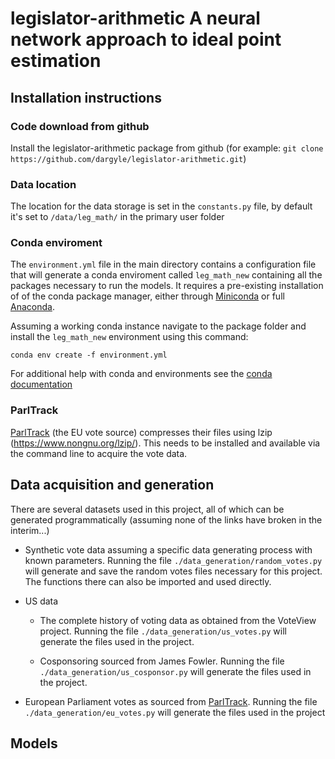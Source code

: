 # legislator-arithmetic A neural network approach to ideal point estimation

## Installation instructions

### Code download from github
Install the legislator-arithmetic package from github (for example: `git clone
https://github.com/dargyle/legislator-arithmetic.git`)

### Data location

The location for the data storage is set in the `constants.py` file, by default it's set to
`/data/leg_math/` in the primary user folder

### Conda enviroment

The `environment.yml` file in the main directory contains a configuration file that will generate a
conda enviroment called `leg_math_new` containing all the packages necessary to run the models. It
requires a pre-existing installation of of the conda package manager, either through
[Miniconda](https://docs.conda.io/en/latest/miniconda.html) or full
[Anaconda](https://docs.anaconda.com/anaconda/install/).

Assuming a working conda instance navigate to the package folder and install the `leg_math_new`
environment using this command:

    conda env create -f environment.yml

For additional help with conda and environments see the
[conda documentation](https://docs.conda.io/projects/conda/en/latest/user-guide/tasks/manage-environments.html)

### ParlTrack

[ParlTrack](https://parltrack.org/) (the EU vote source) compresses their files using lzip
(https://www.nongnu.org/lzip/). This needs to be installed and available via the command line to
acquire the vote data.

## Data acquisition and generation

There are several datasets used in this project, all of which can be generated programmatically
(assuming none of the links have broken in the interim...)

- Synthetic vote data assuming a specific data generating process with known parameters. Running the
  file `./data_generation/random_votes.py` will generate and save the random votes files necessary
  for this project. The functions there can also be imported and used directly.

- US data

    + The complete history of voting data as obtained from the VoteView project. Running the file
    `./data_generation/us_votes.py` will generate the files used in the project.

    + Cosponsoring sourced from James Fowler. Running the file `./data_generation/us_cosponsor.py`
    will generate the files used in the project.

- European Parliament votes as sourced from [ParlTrack](https://parltrack.org/). Running the file
    `./data_generation/eu_votes.py` will generate the files used in the project

## Models

